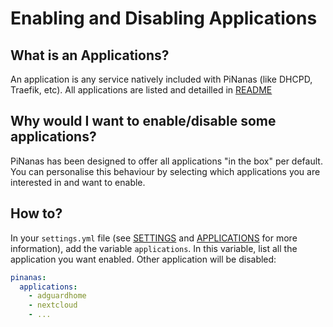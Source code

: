 Enabling and Disabling Applications
===================================

What is an Applications?
------------------------

An application is any service natively included with PiNanas (like DHCPD, Traefik, etc).
All applications are listed and detailled in [README](README.md#settings "README.md")

Why would I want to enable/disable some applications?
----------------------------------------------------

PiNanas has been designed to offer all applications "in the box" per default.
You can personalise this behaviour by selecting which applications you are interested in and want to enable.

How to?
-------

In your `settings.yml` file (see [SETTINGS](INSTALL.md#settings "docs/INSTALLt.md") and
[APPLICATIONS](applications-list.md "docs/applications-list.md") for more information), add the variable
`applications`. In this variable, list all the application you want enabled. Other application will be disabled:
```yaml
pinanas:
  applications:
    - adguardhome
    - nextcloud
    - ...
```

